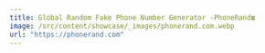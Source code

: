 ```yaml
---
title: Global Random Fake Phone Number Generator -PhoneRand☎
image: /src/content/showcase/_images/phonerand.com.webp
url: "https://phonerand.com"
---
```

